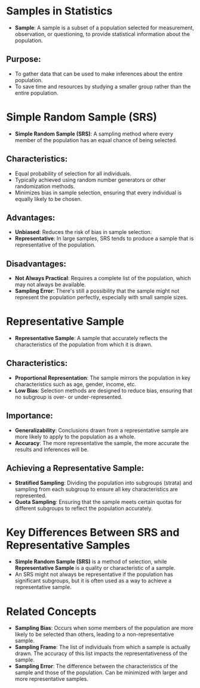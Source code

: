 # Samples in Statistics
- **Sample**: A sample is a subset of a population selected for measurement, observation, or questioning, to provide statistical information about the population.

## Purpose:
- To gather data that can be used to make inferences about the entire population.
- To save time and resources by studying a smaller group rather than the entire population.

# Simple Random Sample (SRS)
- **Simple Random Sample (SRS)**: A sampling method where every member of the population has an equal chance of being selected.
  
## Characteristics:
- Equal probability of selection for all individuals.
- Typically achieved using random number generators or other randomization methods.
- Minimizes bias in sample selection, ensuring that every individual is equally likely to be chosen.

## Advantages:
- **Unbiased**: Reduces the risk of bias in sample selection.
- **Representative**: In large samples, SRS tends to produce a sample that is representative of the population.

## Disadvantages:
- **Not Always Practical**: Requires a complete list of the population, which may not always be available.
- **Sampling Error**: There's still a possibility that the sample might not represent the population perfectly, especially with small sample sizes.

# Representative Sample
- **Representative Sample**: A sample that accurately reflects the characteristics of the population from which it is drawn.

## Characteristics:
- **Proportional Representation**: The sample mirrors the population in key characteristics such as age, gender, income, etc.
- **Low Bias**: Selection methods are designed to reduce bias, ensuring that no subgroup is over- or under-represented.

## Importance:
- **Generalizability**: Conclusions drawn from a representative sample are more likely to apply to the population as a whole.
- **Accuracy**: The more representative the sample, the more accurate the results and inferences will be.

## Achieving a Representative Sample:
- **Stratified Sampling**: Dividing the population into subgroups (strata) and sampling from each subgroup to ensure all key characteristics are represented.
- **Quota Sampling**: Ensuring that the sample meets certain quotas for different subgroups to reflect the population accurately.

# Key Differences Between SRS and Representative Samples
- **Simple Random Sample (SRS)** is a method of selection, while **Representative Sample** is a quality or characteristic of a sample.
- An SRS might not always be representative if the population has significant subgroups, but it is often used as a way to achieve a representative sample.

# Related Concepts
- **Sampling Bias**: Occurs when some members of the population are more likely to be selected than others, leading to a non-representative sample.
- **Sampling Frame**: The list of individuals from which a sample is actually drawn. The accuracy of this list impacts the representativeness of the sample.
- **Sampling Error**: The difference between the characteristics of the sample and those of the population. Can be minimized with larger and more representative samples.
